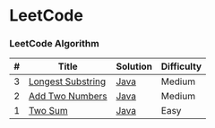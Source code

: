 
LeetCode
========

### LeetCode Algorithm


| # | Title | Solution | Difficulty |
|---| ----- | -------- | ---------- |
|3| [Longest Substring](https://leetcode.com/problems/longest-substring-without-repeating-characters/) | [Java](./algorithms/java/longestsubstring/longestSubstring.java)|Medium|
|2| [Add Two Numbers](https://leetcode.com/problems/add-two-numbers) | [Java](./algorithms/java/addtwonumbers/addTwoNumbers.java)|Medium|
|1|[Two Sum](https://leetcode.com/problems/two-sum)| [Java](./algorithms/java/twosum/twoSum.java)|Easy|


